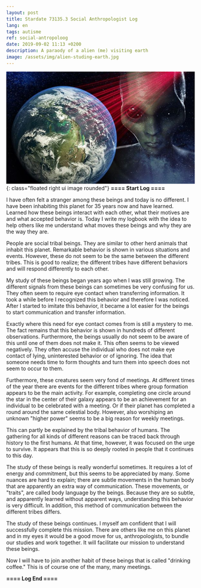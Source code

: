 ```yaml
---
layout: post
title: Stardate 73135.3 Social Anthropologist Log
lang: en
tags: autisme
ref: social-antropoloog
date: 2019-09-02 11:13 +0200
description: A paraody of a alien (me) visiting earth
image: /assets/img/alien-studing-earth.jpg
---
```

![Sociaal Antropoloog](/assets/img/alien-studing-earth.jpg){: class="floated right ui image rounded"}
**==== Start Log ====**

I have often felt a stranger among these beings and today is no different. I have been inhabiting this planet for 35 years now and have learned. Learned how these beings interact with each other, what their motives are and what accepted behavior is. Today I write my logbook with the idea to help others like me understand what moves these beings and why they are the way they are.

People are social tribal beings. They are similar to other herd animals that inhabit this planet. Remarkable behavior is shown in various situations and events. However, these do not seem to be the same between the different tribes. This is good to realize; the different tribes have different behaviors and will respond differently to each other.

My study of these beings began years ago when I was still growing. The different signals from these beings can sometimes be very confusing for us. They often seem to require eye contact when transferring information. It took a while before I recognized this behavior and therefore I was noticed. After I started to imitate this behavior, it became a lot easier for the beings to start communication and transfer information.

Exactly where this need for eye contact comes from is still a mystery to me. The fact remains that this behavior is shown in hundreds of different observations. Furthermore, the beings usually do not seem to be aware of this until one of them does not make it. This often seems to be viewed negatively. They often accuse the individual who does not make eye contact of lying, uninterested behavior or of ignoring. The idea that someone needs time to form thoughts and turn them into speech does not seem to occur to them.

Furthermore, these creatures seem very fond of meetings. At different times of the year there are events for the different tribes where group formation appears to be the main activity. For example, completing one circle around the star in the center of their galaxy appears to be an achievement for an individual to be celebrated with a meeting. Or if their planet has completed a round around the same celestial body. However, also worshiping an unknown "higher power" seems to be a big reason for weekly meetings.

This can partly be explained by the tribal behavior of humans. The gathering for all kinds of different reasons can be traced back through history to the first humans. At that time, however, it was focused on the urge to survive. It appears that this is so deeply rooted in people that it continues to this day.

The study of these beings is really wonderful sometimes. It requires a lot of energy and commitment, but this seems to be appreciated by many. Some nuances are hard to explain; there are subtle movements in the human body that are apparently an extra way of communication. These movements, or "traits", are called body language by the beings. Because they are so subtle, and apparently learned without apparent ways, understanding this behavior is very difficult. In addition, this method of communication between the different tribes differs.

The study of these beings continues. I myself am confident that I will successfully complete this mission. There are others like me on this planet and in my eyes it would be a good move for us, anthropologists, to bundle our studies and work together. It will facilitate our mission to understand these beings.

Now I will have to join another habit of these beings that is called "drinking coffee." This is of course one of the many, many meetings.

**==== Log End ====**